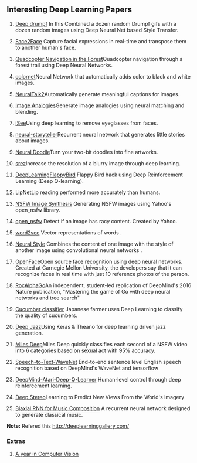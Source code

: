 ## Interesting Deep Learning Papers

1. [Deep drumpf](http://bhautikj.tumblr.com/post/145495308709/a-dozen-deep-dreams-of-that-dastardly-demagogue) In this Combined a dozen random Drumpf gifs with a dozen random images using Deep Neural Net based Style Transfer. 

2. [Face2Face](http://www.graphics.stanford.edu/~niessner/thies2016face.html) Capture facial expressions in real-time and transpose them to another human's face.

3. [Quadcopter Navigation in the Forest](https://www.youtube.com/watch?v=umRdt3zGgpU)Quadcopter navigation through a forest trail using Deep Neural Networks. 

4. [colornet](https://github.com/pavelgonchar/colornet)Neural Network that automatically adds color to black and white images.

5. [NeuralTalk2](https://github.com/karpathy/neuraltalk2)Automatically generate meaningful captions for images. 

6. [Image Analogies](https://github.com/awentzonline/image-analogies)Generate image analogies using neural matching and blending. 

7. [iSee](https://blog.insightdatascience.com/isee-removing-eyeglasses-from-faces-using-deep-learning-d4e7d935376f)Using deep learning to remove eyeglasses from faces.

8. [neural-storyteller](https://github.com/ryankiros/neural-storyteller)Recurrent neural network that generates little stories about images. 

9. [Neural Doodle](https://github.com/alexjc/neural-doodle)Turn your two-bit doodles into fine artworks. 

10. [srez](https://github.com/david-gpu/srez)Increase the resolution of a blurry image through deep learning. 

11. [DeepLearningFlappyBird](https://github.com/yenchenlin/DeepLearningFlappyBird) Flappy Bird hack using Deep Reinforcement Learning (Deep Q-learning).

12. [LipNet](https://www.theverge.com/2016/11/7/13551210/ai-deep-learning-lip-reading-accuracy-oxford)Lip reading performed more accurately than humans.

13. [NSFW Image Synthesis](https://open_nsfw.gitlab.io/) Generating NSFW images using Yahoo's open_nsfw library.

14. [open_nsfw](https://github.com/yahoo/open_nsfw) Detect if an image has racy content. Created by Yahoo. 

15. [word2vec](https://www.tensorflow.org/tutorials/word2vec) Vector representations of words .

16. [Neural Style](https://github.com/jcjohnson/neural-style) Combines the content of one image with the style of another image using convolutional neural networks .

17. [OpenFace](https://github.com/cmusatyalab/openface)Open source face recognition using deep neural networks. Created at Carnegie Mellon University, the developers say that it can recognize faces in real time with just 10 reference photos of the person. 

18. [RocAlphaGo](https://github.com/Rochester-NRT/RocAlphaGo)An independent, student-led replication of DeepMind's 2016 Nature publication, "Mastering the game of Go with deep neural networks and tree search" 

19. [Cucumber classifier](https://cloud.google.com/blog/big-data/2016/08/how-a-japanese-cucumber-farmer-is-using-deep-learning-and-tensorflow) Japanese farmer uses Deep Learning to classify the quality of cucumbers.

20. [Deep Jazz](https://github.com/jisungk/deepjazz)Using Keras & Theano for deep learning driven jazz generation.

21. [Miles Deep](https://github.com/ryanjay0/miles-deep)Miles Deep quickly classifies each second of a NSFW video into 6 categories based on sexual act with 95% accuracy. 

22. [Speech-to-Text-WaveNet](https://github.com/buriburisuri/speech-to-text-wavenet) End-to-end sentence level English speech recognition based on DeepMind's WaveNet and tensorflow 

23. [DeepMind-Atari-Deep-Q-Learner](https://github.com/kuz/DeepMind-Atari-Deep-Q-Learner) Human-level control through deep reinforcement learning.

24. [Deep Stereo](https://www.technologyreview.com/s/539051/googles-deep-learning-machine-learns-to-synthesize-real-world-images/)Learning to Predict New Views From the World's Imagery 

25. [Biaxial RNN for Music Composition](https://github.com/hexahedria/biaxial-rnn-music-composition) A recurrent neural network designed to generate classical music.

**Note:** Refered this http://deeplearninggallery.com/

### Extras
1. [A year in Computer Vision](http://www.themtank.org/a-year-in-computer-vision)
